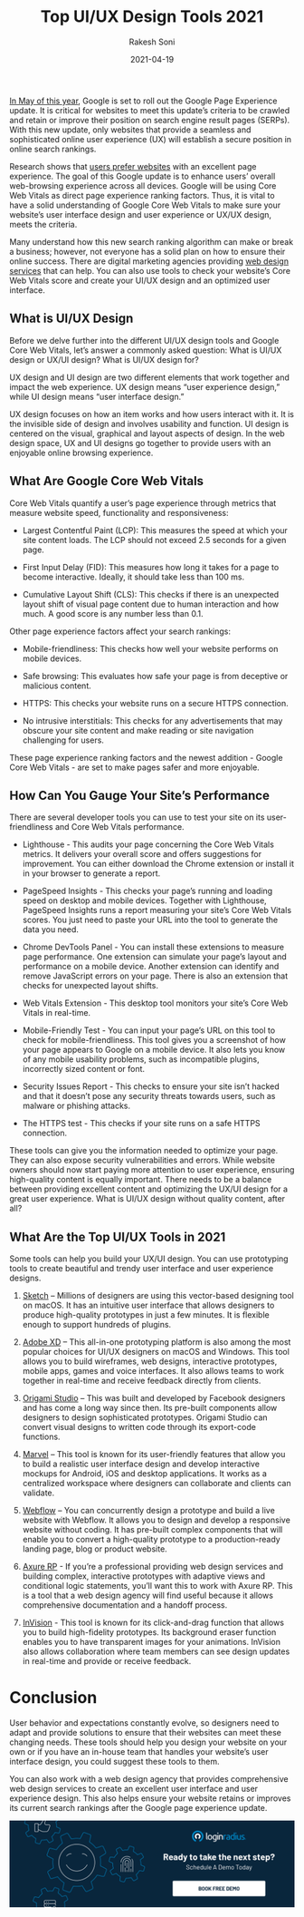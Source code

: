 ﻿---
title: "Top UI/UX Design Tools 2021"
date: "2021-04-19"
coverImage: "best-ui-ux-design-loginradius.jpg"
tags: ["loginradius"]
featured: false 
author: "Rakesh Soni"
description: "In the current situation in 2021, with so many designing tools in the market, it has become difficult to choose the perfect one. Let’s get the insights of the top UI/UX design tools, compare their features, and choose the perfect fit for you!"
metadescription: "Learn how to choose and select top UI and UX design 2021 to develop the ideal interactive design or product concept for business."
metatitle: "Top UI-UX Design Tools 2021 | LoginRadius"

---



[In May of this year](https://developers.google.com/search/blog/2020/11/timing-for-page-experience), Google is set to roll out the Google Page Experience update. It is critical for websites to meet this update’s criteria to be crawled and retain or improve their position on search engine result pages (SERPs). With this new update, only websites that provide a seamless and sophisticated online user experience (UX) will establish a secure position in online search rankings.

  

Research shows that [users prefer websites](https://developers.google.com/search/blog/2020/05/evaluating-page-experience) with an excellent page experience. The goal of this Google update is to enhance users’ overall web-browsing experience across all devices. Google will be using Core Web Vitals as direct page experience ranking factors. Thus, it is vital to have a solid understanding of Google Core Web Vitals to make sure your website’s user interface design and user experience or UX/UX design, meets the criteria.

  

Many understand how this new search ranking algorithm can make or break a business; however, not everyone has a solid plan on how to ensure their online success. There are digital marketing agencies providing [web design services](https://thriveagency.com/digital-marketing-services/web-design/) that can help. You can also use tools to check your website’s Core Web Vitals score and create your UI/UX design and an optimized user interface.

## What is UI/UX Design

  

Before we delve further into the different UI/UX design tools and Google Core Web Vitals, let’s answer a commonly asked question: What is UI/UX design or UX/UI design? What is UI/UX design for?

  

UX design and UI design are two different elements that work together and impact the web experience. UX design means “user experience design,” while UI design means “user interface design.”

  

UX design focuses on how an item works and how users interact with it. It is the invisible side of design and involves usability and function. UI design is centered on the visual, graphical and layout aspects of design. In the web design space, UX and UI designs go together to provide users with an enjoyable online browsing experience.

## What Are Google Core Web Vitals

  

Core Web Vitals quantify a user’s page experience through metrics that measure website speed, functionality and responsiveness:

  

-   Largest Contentful Paint (LCP): This measures the speed at which your site content loads. The LCP should not exceed 2.5 seconds for a given page.
    
-   First Input Delay (FID): This measures how long it takes for a page to become interactive. Ideally, it should take less than 100 ms.
    
-   Cumulative Layout Shift (CLS): This checks if there is an unexpected layout shift of visual page content due to human interaction and how much. A good score is any number less than 0.1.
    

  

Other page experience factors affect your search rankings:

  

-   Mobile-friendliness: This checks how well your website performs on mobile devices.
    
-   Safe browsing: This evaluates how safe your page is from deceptive or malicious content.
    
-   HTTPS: This checks your website runs on a secure HTTPS connection.
    
-   No intrusive interstitials: This checks for any advertisements that may obscure your site content and make reading or site navigation challenging for users.
    

  

These page experience ranking factors and the newest addition - Google Core Web Vitals - are set to make pages safer and more enjoyable.

## How Can You Gauge Your Site’s Performance

There are several developer tools you can use to test your site on its user-friendliness and Core Web Vitals performance.

  

-   Lighthouse - This audits your page concerning the Core Web Vitals metrics. It delivers your overall score and offers suggestions for improvement. You can either download the Chrome extension or install it in your browser to generate a report.
    

  

-   PageSpeed Insights - This checks your page’s running and loading speed on desktop and mobile devices. Together with Lighthouse, PageSpeed Insights runs a report measuring your site’s Core Web Vitals scores. You just need to paste your URL into the tool to generate the data you need.
    

  

-   Chrome DevTools Panel - You can install these extensions to measure page performance. One extension can simulate your page’s layout and performance on a mobile device. Another extension can identify and remove JavaScript errors on your page. There is also an extension that checks for unexpected layout shifts.
    

  

-   Web Vitals Extension - This desktop tool monitors your site’s Core Web Vitals in real-time.
    

  

-   Mobile-Friendly Test - You can input your page’s URL on this tool to check for mobile-friendliness. This tool gives you a screenshot of how your page appears to Google on a mobile device. It also lets you know of any mobile usability problems, such as incompatible plugins, incorrectly sized content or font.
    

  

-   Security Issues Report - This checks to ensure your site isn’t hacked and that it doesn’t pose any security threats towards users, such as malware or phishing attacks.
    

  

-   The HTTPS test - This checks if your site runs on a safe HTTPS connection.
    

  

These tools can give you the information needed to optimize your page. They can also expose security vulnerabilities and errors. While website owners should now start paying more attention to user experience, ensuring high-quality content is equally important. There needs to be a balance between providing excellent content and optimizing the UX/UI design for a great user experience. What is UI/UX design without quality content, after all?

## What Are the Top UI/UX Tools in 2021

Some tools can help you build your UX/UI design. You can use prototyping tools to create beautiful and trendy user interface and user experience designs.

  

1.  [Sketch](https://www.sketch.com/) – Millions of designers are using this vector-based designing tool on macOS. It has an intuitive user interface that allows designers to produce high-quality prototypes in just a few minutes. It is flexible enough to support hundreds of plugins.
    

  

2.  [Adobe XD](https://www.adobe.com/products/xd.html) – This all-in-one prototyping platform is also among the most popular choices for UI/UX designers on macOS and Windows. This tool allows you to build wireframes, web designs, interactive prototypes, mobile apps, games and voice interfaces. It also allows teams to work together in real-time and receive feedback directly from clients.
    

  

3.  [Origami Studio](https://origami.design/) – This was built and developed by Facebook designers and has come a long way since then. Its pre-built components allow designers to design sophisticated prototypes. Origami Studio can convert visual designs to written code through its export-code functions.
    

  

4.  [Marvel](https://marvelapp.com/) – This tool is known for its user-friendly features that allow you to build a realistic user interface design and develop interactive mockups for Android, iOS and desktop applications. It works as a centralized workspace where designers can collaborate and clients can validate.
    

  

5.  [Webflow](https://webflow.com/) – You can concurrently design a prototype and build a live website with Webflow. It allows you to design and develop a responsive website without coding. It has pre-built complex components that will enable you to convert a high-quality prototype to a production-ready landing page, blog or product website.
    

  

6.  [Axure RP](https://www.axure.com/download) - If you’re a professional providing web design services and building complex, interactive prototypes with adaptive views and conditional logic statements, you’ll want this to work with Axure RP. This is a tool that a web design agency will find useful because it allows comprehensive documentation and a handoff process.
    

  

7.  [InVision](https://www.invisionapp.com/) - This tool is known for its click-and-drag function that allows you to build high-fidelity prototypes. Its background eraser function enables you to have transparent images for your animations. InVision also allows collaboration where team members can see design updates in real-time and provide or receive feedback.
    

# Conclusion

User behavior and expectations constantly evolve, so designers need to adapt and provide solutions to ensure that their websites can meet these changing needs. These tools should help you design your website on your own or if you have an in-house team that handles your website’s user interface design, you could suggest these tools to them.

  

You can also work with a web design agency that provides comprehensive web design services to create an excellent user interface and user experience design. This also helps ensure your website retains or improves its current search rankings after the Google page experience update.

[![book-a-demo-loginradius](../../assets/book-a-demo-loginradius.png)](https://www.loginradius.com/book-a-demo/)
